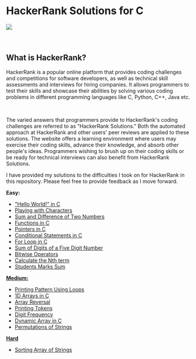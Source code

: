 # HackerRank Solutions for C
<img src="https://camo.githubusercontent.com/49e713e1463692beaff7b552eb60511454485659f6131286eeab9db84e91840a/68747470733a2f2f69302e77702e636f6d2f6772616473696e67616d65732e636f6d2f77702d636f6e74656e742f75706c6f6164732f323031362f30352f3835363737315f3636383232343035333139373834315f313934333639393030395f6f2e706e67"><br><br><br>
<h2><b>What is HackerRank?</b></h2>
<p>HackerRank is a popular online platform that provides coding challenges and competitions for software developers, as well as technical skill assessments and interviews for hiring companies. It allows programmers to test their skills and showcase their abilities by solving various coding problems in different programming languages like C, Python, C++, Java etc.</p><br>
<p>The varied answers that programmers provide to HackerRank's coding challenges are referred to as "HackerRank Solutions." Both the automated approach at HackerRank and other users' peer reviews are applied to these solutions. The website offers a learning environment where users may exercise their coding skills, advance their knowledge, and absorb other people's ideas. Programmers wishing to brush up on their coding skills or be ready for technical interviews can also benefit from HackerRank Solutions.</p>
<p>I have provided my solutions to the difficulties I took on for HackerRank in this repository. Please feel free to provide feedback as I move forward.</p>
<b>Easy:</b>
<ul type="disc">
<li><a href="https://www.hackerrank.com/challenges/hello-world-c/problem?isFullScreen=true">"Hello World!" in C</li>
<li><a href="https://www.hackerrank.com/challenges/playing-with-characters/problem?isFullScreen=true">Playing with Characters</li>
<li><a href="https://www.hackerrank.com/challenges/sum-numbers-c/problem?isFullScreen=true">Sum and Difference of Two Numbers</li>
<li><a href="https://www.hackerrank.com/challenges/functions-in-c/problem?isFullScreen=true">Functions in C</li>
<li><a href="https://www.hackerrank.com/challenges/pointer-in-c/problem?isFullScreen=true">Pointers in C</li>
<li><a href="https://www.hackerrank.com/challenges/conditional-statements-in-c/problem?isFullScreen=true">Conditional Statements in C</li>
<li><a href="https://www.hackerrank.com/challenges/for-loop-in-c/problem?isFullScreen=true">For Loop in C</li>
<li><a href="https://www.hackerrank.com/challenges/sum-of-digits-of-a-five-digit-number/problem?isFullScreen=true">Sum of Digits of a Five Digit Number</li>
<li><a href="https://www.hackerrank.com/challenges/bitwise-operators-in-c/problem?isFullScreen=true">Bitwise Operators</li>
<li><a href="https://www.hackerrank.com/challenges/recursion-in-c/problem?isFullScreen=true">Calculate the Nth term</li>
<li><a href="https://www.hackerrank.com/challenges/students-marks-sum/problem?isFullScreen=true">Students Marks Sum</li>
</ul>
<b>Medium:</b>
<ul type="disc">
<li><a href="https://www.hackerrank.com/challenges/printing-pattern-2/problem?isFullScreen=true">Printing Pattern Using Loops</li>
<li><a href="https://www.hackerrank.com/challenges/1d-arrays-in-c/problem?isFullScreen=true">1D Arrays in C</li>
<li><a href="https://www.hackerrank.com/challenges/reverse-array-c/problem?isFullScreen=true">Array Reversal</li>
<li><a href="https://www.hackerrank.com/challenges/printing-tokens-/problem?isFullScreen=true">Printing Tokens</li>
<li><a href="https://www.hackerrank.com/challenges/frequency-of-digits-1/problem?isFullScreen=true">Digit Frequency</li>
<li><a href="https://www.hackerrank.com/challenges/dynamic-array-in-c/problem?isFullScreen=true">Dynamic Array in C</li>
<li><a href="https://www.hackerrank.com/challenges/permutations-of-strings/problem?isFullScreen=true">Permutations of Strings</li>
</ul>
<b>Hard</b>
<ul type="disc">
<li><a href="https://www.hackerrank.com/challenges/sorting-array-of-strings/problem?isFullScreen=true">Sorting Array of Strings</li>
</ul>